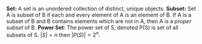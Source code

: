 **Set:** A set is an unordered collection of distinct, unique objects.
**Subset:** Set A is subset of B if each and every element of A is an element of B.
If A is a subset of B and B contains elements which are not in A, then A is a *proper subset* of B.
**Power Set**: The power set of S, denoted P(S) is set of all subsets of S.
$|S| = n$ then $|P(S)| = 2^n$.

